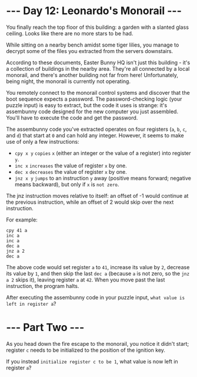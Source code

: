 # --- Day 12: Leonardo's Monorail ---
You finally reach the top floor of this building: a garden with a slanted glass ceiling. Looks like there are no more stars to be had.

While sitting on a nearby bench amidst some tiger lilies, you manage to decrypt some of the files you extracted from the servers downstairs.

According to these documents, Easter Bunny HQ isn't just this building - it's a collection of buildings in the nearby area. They're all connected by a local monorail, and there's another building not far from here! Unfortunately, being night, the monorail is currently not operating.

You remotely connect to the monorail control systems and discover that the boot sequence expects a password. The password-checking logic (your puzzle input) is easy to extract, but the code it uses is strange: it's assembunny code designed for the new computer you just assembled. You'll have to execute the code and get the password.

The assembunny code you've extracted operates on four registers (```a```, ```b```, ```c```, and ```d```) that start at ```0``` and can hold any integer. However, it seems to make use of only a few instructions:

* ```cpy x y``` ```copies``` ```x``` (either an integer or the value of a register) into register ```y```.
* ```inc x``` ```increases``` the value of register ```x``` by one.
* ```dec x``` ```decreases``` the value of register ```x``` by one.
* ```jnz x y``` ```jumps``` to an instruction ```y``` away (positive means forward; negative means backward), but only if ```x``` is ```not zero```.

The jnz instruction moves relative to itself: an offset of -1 would continue at the previous instruction, while an offset of 2 would skip over the next instruction.

For example:
```
cpy 41 a
inc a
inc a
dec a
jnz a 2
dec a
```
The above code would set register ```a``` to ```41```, increase its value by ```2```, decrease its value by ```1```, and then skip the last ```dec a``` (because ```a``` is not zero, so the ```jnz a 2``` skips it), leaving register ```a``` at ```42```. When you move past the last instruction, the program halts.

After executing the assembunny code in your puzzle input, ```what value is left in register a```?

# --- Part Two ---
As you head down the fire escape to the monorail, you notice it didn't start; register ```c``` needs to be initialized to the position of the ignition key.

If you instead ```initialize register c to be 1```, what value is now left in register ```a```?